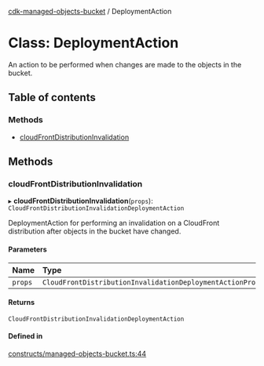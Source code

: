 [cdk-managed-objects-bucket](../index.md) / DeploymentAction

# Class: DeploymentAction

An action to be performed when changes are made to the objects in the bucket.

## Table of contents

### Methods

- [cloudFrontDistributionInvalidation](DeploymentAction.md#cloudfrontdistributioninvalidation)

## Methods

### cloudFrontDistributionInvalidation

▸ **cloudFrontDistributionInvalidation**(`props`): `CloudFrontDistributionInvalidationDeploymentAction`

DeploymentAction for performing an invalidation on a CloudFront distribution after objects
in the bucket have changed.

#### Parameters

| Name | Type |
| :------ | :------ |
| `props` | `CloudFrontDistributionInvalidationDeploymentActionProps` |

#### Returns

`CloudFrontDistributionInvalidationDeploymentAction`

#### Defined in

[constructs/managed-objects-bucket.ts:44](https://github.com/paulbarmstrong/cdk-managed-objects-bucket/blob/main/lib/constructs/managed-objects-bucket.ts#L44)
